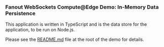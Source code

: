 ### Fanout WebSockets Compute@Edge Demo: In-Memory Data Persistence

This application is written in TypeScript and is the data store for the application, to be run on Node.js.

Please see the [README.md](https://github.com/fastly/fanout-compute-js-demo) file at the root of the demo for details.
